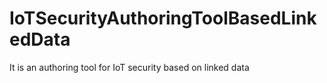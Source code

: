 # IoTSecurityAuthoringToolBasedLinkedData
It is an authoring tool for IoT security based on linked data
